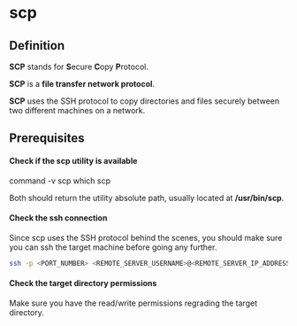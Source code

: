 # scp

## Definition
**SCP** stands for **S**ecure **C**opy **P**rotocol.

**SCP** is a **file transfer network protocol**.

**SCP** uses the SSH protocol to copy directories and files securely between two different machines on a network.

## Prerequisites

#### Check if the scp utility is available

<tabs>
    <tab title="Using command">
        <code-block lang="bash">command -v scp</code-block>
    </tab>
    <tab title="Using which">
        <code-block lang="bash">which scp</code-block>
    </tab>
</tabs>

Both should return the utility absolute path, usually located at **/usr/bin/scp**.

#### Check the ssh connection
Since scp uses the SSH protocol behind the scenes,
you should make sure you can ssh the target machine before going any further.
```bash
ssh -p <PORT_NUMBER> <REMOTE_SERVER_USERNAME>@<REMOTE_SERVER_IP_ADDRESS>
```

#### Check the target directory permissions
Make sure you have the read/write permissions regrading the target directory.

